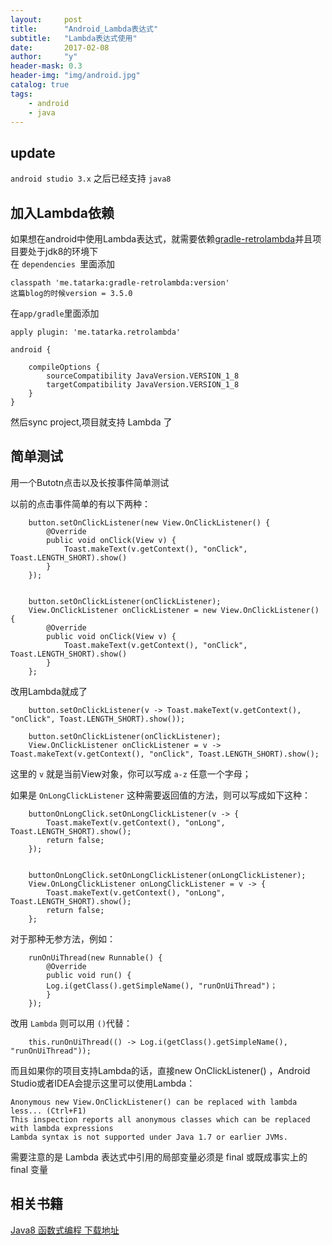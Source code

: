 ```yaml
---
layout:     post
title:      "Android_Lambda表达式"
subtitle:   "Lambda表达式使用"
date:       2017-02-08
author:     "y"
header-mask: 0.3
header-img: "img/android.jpg"
catalog: true
tags:
    - android
    - java
---
```



## update

`android studio 3.x` 之后已经支持 `java8`


## 加入Lambda依赖

如果想在android中使用Lambda表达式，就需要依赖[gradle-retrolambda](https://github.com/evant/gradle-retrolambda)并且项目要处于jdk8的环境下<br>
在 `dependencies `里面添加 

	classpath 'me.tatarka:gradle-retrolambda:version'
	这篇blog的时候version = 3.5.0

在`app/gradle`里面添加

	apply plugin: 'me.tatarka.retrolambda'

	android {
	    
	    compileOptions {
	        sourceCompatibility JavaVersion.VERSION_1_8
	        targetCompatibility JavaVersion.VERSION_1_8
	    }
	}

然后sync project,项目就支持 Lambda 了

## 简单测试


用一个Butotn点击以及长按事件简单测试<br>


以前的点击事件简单的有以下两种：

        button.setOnClickListener(new View.OnClickListener() {
            @Override
            public void onClick(View v) {
                Toast.makeText(v.getContext(), "onClick", Toast.LENGTH_SHORT).show()
            }
        });

	
	    button.setOnClickListener(onClickListener);
	    View.OnClickListener onClickListener = new View.OnClickListener() {
	        @Override
	        public void onClick(View v) {
				Toast.makeText(v.getContext(), "onClick", Toast.LENGTH_SHORT).show()
	        }
	    };

改用Lambda就成了 

        button.setOnClickListener(v -> Toast.makeText(v.getContext(), "onClick", Toast.LENGTH_SHORT).show());

	    button.setOnClickListener(onClickListener);
	    View.OnClickListener onClickListener = v -> Toast.makeText(v.getContext(), "onClick", Toast.LENGTH_SHORT).show();


这里的 `v` 就是当前View对象，你可以写成 `a-z` 任意一个字母；<br>

如果是 `OnLongClickListener` 这种需要返回值的方法，则可以写成如下这种：


        buttonOnLongClick.setOnLongClickListener(v -> {
            Toast.makeText(v.getContext(), "onLong", Toast.LENGTH_SHORT).show();
            return false;
        });


		buttonOnLongClick.setOnLongClickListener(onLongClickListener);
	    View.OnLongClickListener onLongClickListener = v -> {
	        Toast.makeText(v.getContext(), "onLong", Toast.LENGTH_SHORT).show();
	        return false;
	    };


对于那种无参方法，例如：

        runOnUiThread(new Runnable() {
            @Override
            public void run() {
			Log.i(getClass().getSimpleName(), "runOnUiThread")；
            }
        });


改用 `Lambda` 则可以用 `()`代替：


        this.runOnUiThread(() -> Log.i(getClass().getSimpleName(), "runOnUiThread"));



而且如果你的项目支持Lambda的话，直接new OnClickListener() ，Android Studio或者IDEA会提示这里可以使用Lambda：

	Anonymous new View.OnClickListener() can be replaced with lambda less... (Ctrl+F1) 
	This inspection reports all anonymous classes which can be replaced with lambda expressions
	Lambda syntax is not supported under Java 1.7 or earlier JVMs.


需要注意的是  Lambda 表达式中引用的局部变量必须是 final 或既成事实上的 final 变量<br>





## 相关书籍

[Java8 函数式编程 下载地址](http://download.csdn.net/detail/oaitan/9749938)
